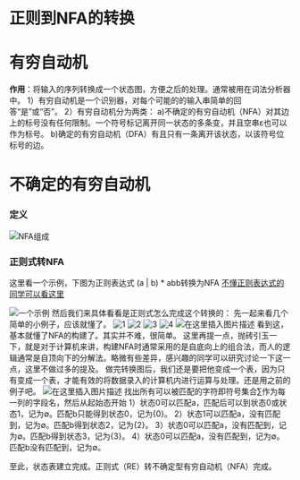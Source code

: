 # 正则到NFA的转换     

# 有穷自动机

**作用**：将输入的序列转换成一个状态图，方便之后的处理。通常被用在词法分析器中。
 1）有穷自动机是一个识别器，对每个可能的的输入串简单的回答“是”或“否”。
 2）有穷自动机分为两类：
 a)不确定的有穷自动机（NFA）对其边上的标号没有任何限制。一个符号标记离开同一状态的多条变，并且空串ε也可以作为标号。
 b)确定的有穷自动机（DFA）有且只有一条离开该状态，以该符号位标号的边。

# 不确定的有穷自动机

### 定义

![NFA组成](https://img-blog.csdnimg.cn/20190403192826118.png?x-oss-process=image/watermark,type_ZmFuZ3poZW5naGVpdGk,shadow_10,text_WWludm9rZXIncyBDU0ROIEJMT0c=,size_20,color_FFFFFF,t_70)

### 正则式转NFA

这里看一个示例，下图为正则表达式 (a | b) * abb转换为NFA
 [不懂正则表达式的同学可以看这里](https://blog.csdn.net/qq_40294512/article/details/88997304)

![一个示例](https://img-blog.csdnimg.cn/20190403193118982.png?x-oss-process=image/watermark,type_ZmFuZ3poZW5naGVpdGk,shadow_10,text_WWludm9rZXIncyBDU0ROIEJMT0c=,size_20,color_FFFFFF,t_70)
 然后我们来具体看看是正则式怎么完成这个转换的：
 先一起来看几个简单的小例子，应该就懂了。
 ![1](https://img-blog.csdnimg.cn/20190403193634981.png?x-oss-process=image/watermark,type_ZmFuZ3poZW5naGVpdGk,shadow_10,text_WWludm9rZXIncyBDU0ROIEJMT0c=,size_16,color_FFFFFF,t_70)
 ![2](https://img-blog.csdnimg.cn/20190403193712336.png?x-oss-process=image/watermark,type_ZmFuZ3poZW5naGVpdGk,shadow_10,text_WWludm9rZXIncyBDU0ROIEJMT0c=,size_16,color_FFFFFF,t_70)
 ![3](https://img-blog.csdnimg.cn/20190403193734120.png?x-oss-process=image/watermark,type_ZmFuZ3poZW5naGVpdGk,shadow_10,text_WWludm9rZXIncyBDU0ROIEJMT0c=,size_16,color_FFFFFF,t_70)
 ![4](https://img-blog.csdnimg.cn/20190403193751486.png?x-oss-process=image/watermark,type_ZmFuZ3poZW5naGVpdGk,shadow_10,text_WWludm9rZXIncyBDU0ROIEJMT0c=,size_20,color_FFFFFF,t_70)
 ![在这里插入图片描述](https://img-blog.csdnimg.cn/20190403193901589.png?x-oss-process=image/watermark,type_ZmFuZ3poZW5naGVpdGk,shadow_10,text_WWludm9rZXIncyBDU0ROIEJMT0c=,size_20,color_FFFFFF,t_70)
 看到这，基本就懂了NFA的构建了。其实并不难，很简单。
 这里再提一点，抛砖引玉一下，就是对于计算机来讲，构建NFA时通常采用的是自底向上的组合法，而人的逻辑通常是自顶向下的分解法。略微有些差异，感兴趣的同学可以研究讨论一下这一点，这里不做过多的提及。
 做完转换图后，我们还是要把他变成一个表，因为只有变成一个表，才能有效的将数据录入的计算机内进行运算与处理。还是用之前的例子吧。
 ![在这里插入图片描述](https://img-blog.csdnimg.cn/20190403194508961.png?x-oss-process=image/watermark,type_ZmFuZ3poZW5naGVpdGk,shadow_10,text_WWludm9rZXIncyBDU0ROIEJMT0c=,size_20,color_FFFFFF,t_70)
 找出所有可以被匹配的字符即符号集合∑作为每一列的字段名，然后从起始态开始
 1）状态0可以匹配a，匹配后可以到状态0或状态1，记为∅。匹配b只能得到状态0，记为{0}。
 2）状态1可以匹配a，没有匹配到，记为∅。匹配b得到状态2，记为{2}。
 3）状态0可以匹配a，没有匹配到，记为∅。匹配b得到状态3，记为{3}。
 4）状态0可以匹配a，没有匹配到，记为∅。匹配b没有匹配到，记为∅。

至此，状态表建立完成。正则式（RE）转不确定型有穷自动机（NFA）完成。